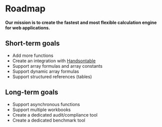 # Roadmap

**Our mission is to create the fastest and most flexible calculation
engine for web applications.**

## Short-term goals

* Add more functions
* Create an integration with [Handsontable](https://handsontable.com/)
* Support array formulas and array constants
* Support dynamic array formulas
* Support structured references (tables)

## Long-term goals

* Support asynchronous functions
* Support multiple workbooks
* Create a dedicated audit/compliance tool
* Create a dedicated benchmark tool